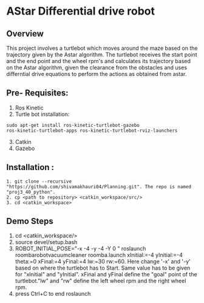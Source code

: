 
# AStar Differential drive robot

## Overview
This project involves a turtlebot which moves around the maze based on the trajectory given by the Astar algorithm. The turtlebot receives the start point and the end point and the wheel rpm's and calculates its trajectory based on the Astar algorithm, given the clearance from the obstacles and uses differntial drive equations to perform the actions as obtained from astar.

## Pre- Requisites:
1. Ros Kinetic
2. Turtle bot installation: 

```
sudo apt-get install ros-kinetic-turtlebot-gazebo 
ros-kinetic-turtlebot-apps ros-kinetic-turtlebot-rviz-launchers
```

3. Catkin
4. Gazebo

## Installation :
```
1. git clone --recursive "https://github.com/shivamakhauri04/Planning.git". The repo is named "proj3_40_python". 
2. cp <path to repository> <catkin_workspace/src/>
3. cd <catkin_workspace>
```

## Demo Steps
1. cd <catkin_workspace/>
2. source devel/setup.bash
3. ROBOT_INITIAL_POSE="-x -4 -y -4 -Y 0 " roslaunch roombarobotvacuumcleaner roomba.launch xInitial:=-4 yInitial:=-4 theta:=0 xFinal:=4 yFinal:=4 lw:=30 rw:=60. Here change '-x' and '-y' based on where the turtlebot has to Start. Same value has to be given for "xInitial" and "yInitial". xFinal and yFinal define the "goal" point of the turtlebot."lw" and "rw" define the left wheel rpm and the right wheel rpm.  
4. press Ctrl+C to end roslaunch



